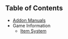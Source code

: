 ## Table of Contents
- [Addon Manuals](./addon_reference.md)
- Game Information
    - [Item System](./item_system.md)
